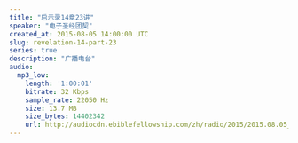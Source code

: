 ```yaml
---
title: "启示录14章23讲"
speaker: "电子圣经团契"
created_at: 2015-08-05 14:00:00 UTC
slug: revelation-14-part-23
series: true
description: "广播电台"
audio:
  mp3_low:
    length: '1:00:01'
    bitrate: 32 Kbps
    sample_rate: 22050 Hz
    size: 13.7 MB
    size_bytes: 14402342
    url: http://audiocdn.ebiblefellowship.com/zh/radio/2015/2015.08.05_EBF_-_Revelation_14_Part_23.mp3
---
```

